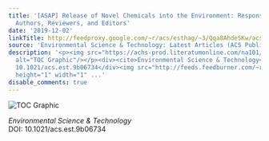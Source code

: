 ```yaml
---
title: '[ASAP] Release of Novel Chemicals into the Environment: Responsibilities of
  Authors, Reviewers, and Editors'
date: '2019-12-02'
linkTitle: http://feedproxy.google.com/~r/acs/esthag/~3/Qqa8AhdeSKw/acs.est.9b06734
source: 'Environmental Science & Technology: Latest Articles (ACS Publications)'
description: '<p><img src="https://achs-prod.literatumonline.com/na101/home/literatum/publisher/achs/journals/content/esthag/0/esthag.ahead-of-print/acs.est.9b06734/20191202/images/medium/es9b06734_0002.gif"
  alt="TOC Graphic"/></p><div><cite>Environmental Science & Technology</cite></div><div>DOI:
  10.1021/acs.est.9b06734</div><img src="http://feeds.feedburner.com/~r/acs/esthag/~4/Qqa8AhdeSKw"
  height="1" width="1" ...'
disable_comments: true
---
```

<p><img src="https://achs-prod.literatumonline.com/na101/home/literatum/publisher/achs/journals/content/esthag/0/esthag.ahead-of-print/acs.est.9b06734/20191202/images/medium/es9b06734_0002.gif" alt="TOC Graphic"/></p><div><cite>Environmental Science & Technology</cite></div><div>DOI: 10.1021/acs.est.9b06734</div><img src="http://feeds.feedburner.com/~r/acs/esthag/~4/Qqa8AhdeSKw" height="1" width="1" ...